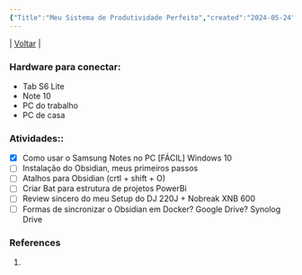```yaml
---
{"Title":"Meu Sistema de Produtividade Perfeito","created":"2024-05-24","dg-publish":true,"tags":["pessoal/estudos"],"permalink":"/1-minha-vida/meu-sistema-de-produtividade-perfeito/","dgPassFrontmatter":true}
---
```


| [Voltar](index) |

### Hardware para conectar:
 - Tab S6 Lite
 - Note 10
 - PC do trabalho
 - PC de casa
### Atividades::
- [x] Como usar o Samsung Notes no PC [FÁCIL] Windows 10
- [ ] Instalação do Obsidian, meus primeiros passos
- [ ] Atalhos para Obsidian (crtl + shift + O)
- [ ] Criar Bat para estrutura de projetos PowerBi
- [ ] Review sincero do meu Setup do DJ 220J + Nobreak XNB 600 
- [ ] Formas de sincronizar o Obsidian em Docker? Google Drive? Synolog Drive 
### References
1. 
  
